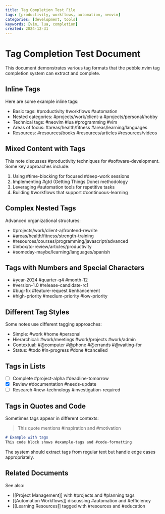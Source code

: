 ```yaml
---
title: Tag Completion Test File
tags: [productivity, workflows, automation, neovim]
categories: [development, tools]
keywords: [vim, lua, completion]
created: 2024-12-31
---
```


# Tag Completion Test Document

This document demonstrates various tag formats that the pebble.nvim tag completion system can extract and complete.

## Inline Tags

Here are some example inline tags:

- Basic tags: #productivity #workflows #automation
- Nested categories: #projects/work/client-a #projects/personal/hobby
- Technical tags: #neovim #lua #programming #vim
- Areas of focus: #areas/health/fitness #areas/learning/languages
- Resources: #resources/books #resources/articles #resources/videos

## Mixed Content with Tags

This note discusses #productivity techniques for #software-development. Some key approaches include:

1. Using #time-blocking for focused #deep-work sessions
2. Implementing #gtd (Getting Things Done) methodology 
3. Leveraging #automation tools for repetitive tasks
4. Building #workflows that support #continuous-learning

## Complex Nested Tags

Advanced organizational structures:

- #projects/work/client-a/frontend-rewrite
- #areas/health/fitness/strength-training
- #resources/courses/programming/javascript/advanced
- #inbox/to-review/articles/productivity
- #someday-maybe/learning/languages/spanish

## Tags with Numbers and Special Characters

- #year-2024 #quarter-q4 #month-12
- #version-1.0 #release-candidate-rc1
- #bug-fix #feature-request #enhancement
- #high-priority #medium-priority #low-priority

## Different Tag Styles

Some notes use different tagging approaches:

- Simple: #work #home #personal
- Hierarchical: #work/meetings #work/projects #work/admin
- Contextual: #@computer #@phone #@errands #@waiting-for
- Status: #todo #in-progress #done #cancelled

## Tags in Lists

- [ ] Complete #project-alpha #deadline-tomorrow
- [x] Review #documentation #needs-update 
- [ ] Research #new-technology #investigation-required

## Tags in Quotes and Code

Sometimes tags appear in different contexts:

> This quote mentions #inspiration and #motivation

```markdown
# Example with tags
This code block shows #example-tags and #code-formatting
```

The system should extract tags from regular text but handle edge cases appropriately.

## Related Documents

See also:
- [[Project Management]] with #projects and #planning tags
- [[Automation Workflows]] discussing #automation and #efficiency
- [[Learning Resources]] tagged with #resources and #education